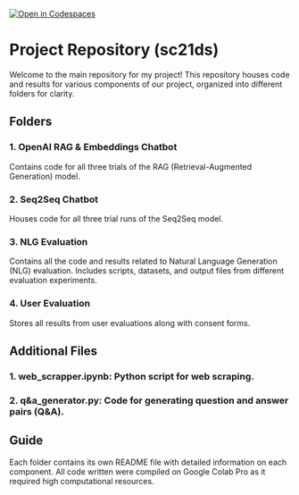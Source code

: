 [![Open in Codespaces](https://classroom.github.com/assets/launch-codespace-7f7980b617ed060a017424585567c406b6ee15c891e84e1186181d67ecf80aa0.svg)](https://classroom.github.com/open-in-codespaces?assignment_repo_id=13876860)

# Project Repository (sc21ds)
Welcome to the main repository for my project! This repository houses code and results for various components of our project, organized into different folders for clarity.

## Folders
### 1. OpenAI RAG & Embeddings Chatbot 
   Contains code for all three trials of the RAG (Retrieval-Augmented Generation) model.

### 2. Seq2Seq Chatbot
   Houses code for all three trial runs of the Seq2Seq model.

### 3. NLG Evaluation
   Contains all the code and results related to Natural Language Generation (NLG) evaluation. Includes scripts, datasets, and output files from different evaluation experiments.
   
### 4. User Evaluation
   Stores all results from user evaluations along with consent forms.
   

## Additional Files
### 1. web_scrapper.ipynb: Python script for web scraping.

### 2. q&a_generator.py: Code for generating question and answer pairs (Q&A).


## Guide
Each folder contains its own README file with detailed information on each component. All code written were compiled on Google Colab Pro as it required high computational resources.
